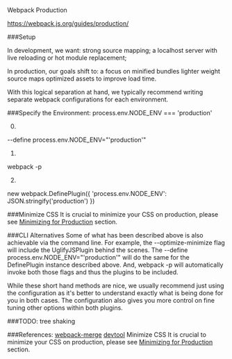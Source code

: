 Webpack Production

https://webpack.js.org/guides/production/


###Setup

In development, we want:
strong source mapping;
a localhost server with live reloading or hot module replacement;

In production, our goals shift to:
a focus on minified bundles
lighter weight source maps
optimized assets to improve load time. 

With this logical separation at hand, we typically recommend writing separate webpack configurations for each environment.

###Specify the Environment: process.env.NODE_ENV === 'production'

0.
 --define process.env.NODE_ENV="'production'"

1.
webpack -p

2.
new webpack.DefinePlugin({
  'process.env.NODE_ENV': JSON.stringify('production')
})


###Minimize CSS
It is crucial to minimize your CSS on production, please see [Minimizing for Production](https://webpack.js.org/plugins/mini-css-extract-plugin/#minimizing-for-production) section.

###CLI Alternatives
Some of what has been described above is also achievable via the command line. For example, the --optimize-minimize flag will include the UglifyJSPlugin behind the scenes. The --define process.env.NODE_ENV="'production'" will do the same for the DefinePlugin instance described above. And, webpack -p will automatically invoke both those flags and thus the plugins to be included.

While these short hand methods are nice, we usually recommend just using the configuration as it's better to understand exactly what is being done for you in both cases. The configuration also gives you more control on fine tuning other options within both plugins.


###TODO: 
tree shaking

###References:
[webpack-merge](https://github.com/survivejs/webpack-merge)
[devtool](https://webpack.js.org/configuration/)
Minimize CSS
It is crucial to minimize your CSS on production, please see [Minimizing for Production](https://webpack.js.org/plugins/mini-css-extract-plugin/#minimizing-for-production) section.